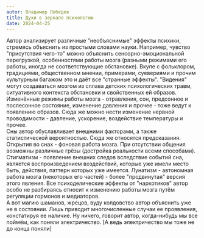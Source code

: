 ```yaml
---
autor: Владимир Лебедев
title: Духи в зеркале психологии
date: 2024-04-25
---
```

Автор анализирует различные "необъяснимые" эффекты психики, стремясь объяснить из простыми словами науки. Например, чувство "присутствия чего-то" можно объяснить сенсорно-эмоциональной перегрузкой, особенностями работы мозга (разными режимами его работы, иногда не соответствующие обстановке). Вкупе с фольклором, традициями, общественном мнении, примерами, суевериями и прочим культурным багажом это и даёт все "странные эффекты". "Видения" могут создаваться мозгом из сплава детских психологических травм, ситуативного контекста обстановки и свойственных ей образов.  
Изменённые режимы работы мозга - отравления, сон, предсонное и послесонное состояние, изменение давления и прочее - тоже ведут к появлению образов. Сюда же можно нести изменение нервной проводимости - давление, ускорение, воздействие температуры и прочее.  
Сны автор обуславливает внешними факторами, а также статистической вероятностью. Сюда же относятся предсказания. Открытия во снах - фоновая работа мозга. При отсутствии общения возможны различные грёзы (достройка реальности всеми способами).  
Стигматизм - появление внешних следов вследствие событий сна, является воспроизведением воздействий, которые уже имели место быть, действия, паттерн которых уже имеется. Лунатизм - автономная работа мозга (некоторых его частей) - более "продвинутая" версия этого явления.
Все психоделические эффекты от "наркотиков" автор особо не разбираясь относит к изменению работы мозга путём регуляции гормонов и медиаторов.  
А вот магию шаманов, жрецов, вуду колдовство автор объяснить уже не в состоянии. Лишь приводит многочисленные случаи ее проявления, констатируя ее наличие. Ну ничего, говорит автор, когда-нибудь мы все поймём, как поняли электричество. [А ведь электричество мы тоже не до конца поняли]
